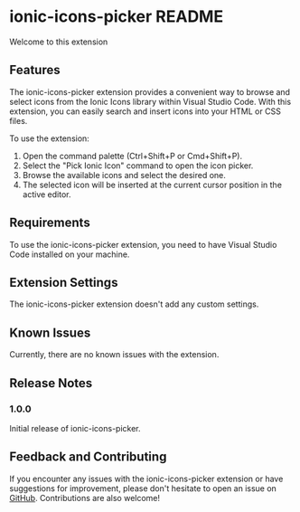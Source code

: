 # ionic-icons-picker README

Welcome to this extension

## Features

The ionic-icons-picker extension provides a convenient way to browse and select icons from the Ionic Icons library within Visual Studio Code. With this extension, you can easily search and insert icons into your HTML or CSS files.

To use the extension:

1. Open the command palette (Ctrl+Shift+P or Cmd+Shift+P).
2. Select the "Pick Ionic Icon" command to open the icon picker.
3. Browse the available icons and select the desired one.
4. The selected icon will be inserted at the current cursor position in the active editor.


## Requirements

To use the ionic-icons-picker extension, you need to have Visual Studio Code installed on your machine.

## Extension Settings

The ionic-icons-picker extension doesn't add any custom settings.

## Known Issues

Currently, there are no known issues with the extension.

## Release Notes

### 1.0.0

Initial release of ionic-icons-picker.

## Feedback and Contributing

If you encounter any issues with the ionic-icons-picker extension or have suggestions for improvement, please don't hesitate to open an issue on [GitHub](https://github.com/derrickf/ionic-icons-picker). Contributions are also welcome!
